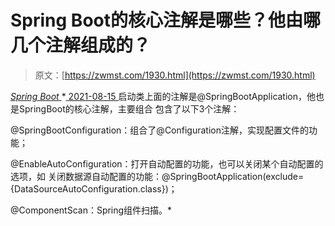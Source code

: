 <!--yml
category: 未分类
date: 0001-01-01 00:00:00
--->

# Spring Boot的核心注解是哪些？他由哪几个注解组成的？

> 原文：[https://zwmst.com/1930.html](https://zwmst.com/1930.html)

   [ *Spring Boot* ](https://zwmst.com/spring-boot)*[ <time datetime="2021-08-15T16:52:02+08:00"> 2021-08-15 </time> ](https://zwmst.com/1930.html)  启动类上面的注解是@SpringBootApplication，他也是SpringBoot的核心注解，主要组合 包含了以下3个注解：

@SpringBootConfiguration：组合了@Configuration注解，实现配置文件的功能；

@EnableAutoConfiguration：打开自动配置的功能，也可以关闭某个自动配置的选项，如 关闭数据源自动配置的功能：@SpringBootApplication(exclude= {DataSourceAutoConfiguration.class})；

@ComponentScan：Spring组件扫描。*